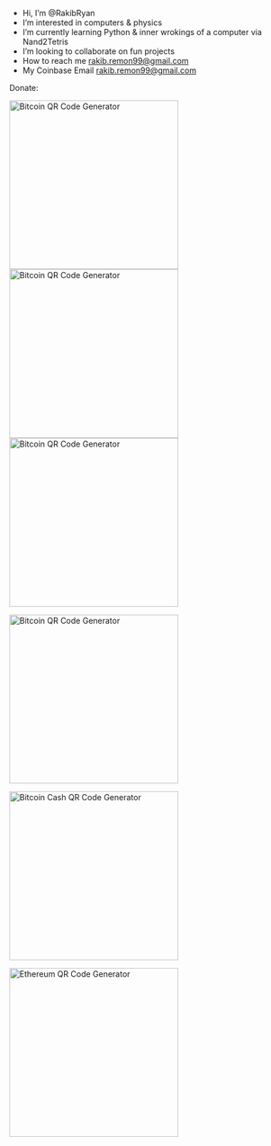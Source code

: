 - Hi, I’m @RakibRyan
- I’m interested in computers & physics
- I’m currently learning Python & inner wrokings of a computer via Nand2Tetris 
- I’m looking to collaborate on fun projects
- How to reach me rakib.remon99@gmail.com
- My Coinbase Email rakib.remon99@gmail.com

Donate:
<p float="left">
  <img src="https://www.bitcoinqrcodemaker.com/api/?style=bitcoin&amp;address=327dZjeWci6L7tyQWU1RxRszfiwEG1s8Tf" alt="Bitcoin QR Code Generator" width="300" />
  <img src="https://www.bitcoinqrcodemaker.com/api/?style=bitcoincash&amp;address=15q3QeC3NJQqL1ZVLTMwWEQwCiQYS2yAu1" alt="Bitcoin QR Code Generator" width="300" /> 
  <img src="https://www.bitcoinqrcodemaker.com/api/?style=ethereum&amp;address=0x17C685A7eF1132B176E0A16264FF70a83Ae84D0E" alt="Bitcoin QR Code Generator" width="300" />
</p>



<a href="https://www.bitcoinqrcodemaker.com"><img src="https://www.bitcoinqrcodemaker.com/api/?style=bitcoin&amp;address=327dZjeWci6L7tyQWU1RxRszfiwEG1s8Tf" alt="Bitcoin QR Code Generator" height="300" width="300" border="0" /></a>

<a href="https://www.bitcoinqrcodemaker.com"><img src="https://www.bitcoinqrcodemaker.com/api/?style=bitcoincash&amp;address=15q3QeC3NJQqL1ZVLTMwWEQwCiQYS2yAu1" alt="Bitcoin Cash QR Code Generator" height="300" width="300" border="0" /></a>

<a href="https://www.bitcoinqrcodemaker.com"><img src="https://www.bitcoinqrcodemaker.com/api/?style=ethereum&amp;address=0x17C685A7eF1132B176E0A16264FF70a83Ae84D0E" alt="Ethereum QR Code Generator" height="300" width="300" border="0" /></a>
<!---
RakibRyan/RakibRyan is a ✨ special ✨ repository because its `README.md` (this file) appears on your GitHub profile.
You can click the Preview link to take a look at your changes.
--->
